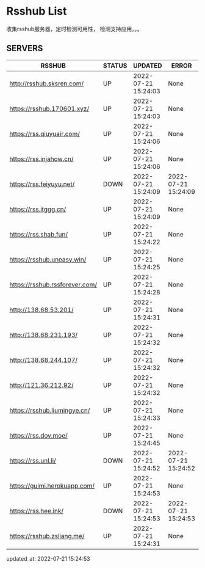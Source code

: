 # Rsshub List

收集rsshub服务器，定时检测可用性， 检测支持应用。。。


## SERVERS

|  RSSHUB   | STATUS  | UPDATED  | ERROR  | TWITTER |  
|  ----  | ----  | ----  | ----  | ---- |  
| http://rsshub.sksren.com/ | UP | 2022-07-21 15:24:03 | None |OK|  
| https://rsshub.170601.xyz/ | UP | 2022-07-21 15:24:03 | None |OK|  
| https://rss.qiuyuair.com/ | UP | 2022-07-21 15:24:06 | None ||  
| https://rss.injahow.cn/ | UP | 2022-07-21 15:24:06 | None ||  
| https://rss.feiyuyu.net/ | DOWN | 2022-07-21 15:24:09 | 2022-07-21 15:24:09 |  
| https://rss.itggg.cn/ | UP | 2022-07-21 15:24:09 | None ||  
| https://rss.shab.fun/ | UP | 2022-07-21 15:24:22 | None |OK|  
| https://rsshub.uneasy.win/ | UP | 2022-07-21 15:24:25 | None |OK|  
| https://rsshub.rssforever.com/ | UP | 2022-07-21 15:24:28 | None |OK|  
| http://138.68.53.201/ | UP | 2022-07-21 15:24:31 | None ||  
| http://138.68.231.193/ | UP | 2022-07-21 15:24:32 | None ||  
| http://138.68.244.107/ | UP | 2022-07-21 15:24:32 | None ||  
| http://121.36.212.92/ | UP | 2022-07-21 15:24:32 | None ||  
| https://rsshub.liumingye.cn/ | UP | 2022-07-21 15:24:33 | None ||  
| https://rss.dov.moe/ | UP | 2022-07-21 15:24:45 | None |OK|  
| https://rss.unl.li/ | DOWN | 2022-07-21 15:24:52 | 2022-07-21 15:24:52 |  
| https://guimi.herokuapp.com/ | UP | 2022-07-21 15:24:53 | None ||  
| https://rss.hee.ink/ | DOWN | 2022-07-21 15:24:53 | 2022-07-21 15:24:53 |  
| https://rsshub.zsliang.me/ | UP | 2022-07-21 15:24:31 | None |OK|  
  

updated_at: 2022-07-21 15:24:53  

